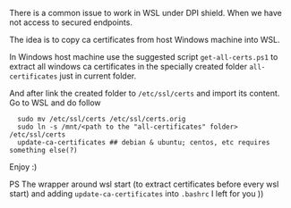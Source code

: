 

There is a common issue to work in WSL under DPI shield. When we have not access to secured endpoints.

The idea is to copy ca certificates from host Windows machine into WSL.

In Windows host machine use the suggested script 
  `get-all-certs.ps1`
to extract all windows ca certificates in the specially created folder `all-certificates` just in current folder.

And after link the created folder to `/etc/ssl/certs` and import its content. Go to WSL and do follow
```
  sudo mv /etc/ssl/certs /etc/ssl/certs.orig
  sudo ln -s /mnt/<path to the "all-certificates" folder> /etc/ssl/certs
  update-ca-certificates ## debian & ubuntu; centos, etc requires something else(?)
```

Enjoy :)

PS The wrapper around wsl start (to extract certificates before every wsl start) and adding `update-ca-certificates` into `.bashrc` I left for you ))


